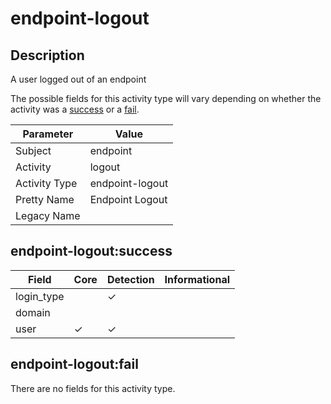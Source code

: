 endpoint-logout
===============

Description
-----------
A user logged out of an endpoint

The possible fields for this activity type will vary depending on whether the activity was a [success](#endpoint-logoutsuccess) or a [fail](#endpoint-logoutfail).

| Parameter     | Value           |
| ------------- | --------------- |
| Subject       | endpoint        |
| Activity      | logout          |
| Activity Type | endpoint-logout |
| Pretty Name   | Endpoint Logout |
| Legacy Name   |                 |

endpoint-logout:success
-----------------------

| Field      | Core     | Detection | Informational |
| ---------- | -------- | --------- | ------------- |
| login_type |          | &#10003;  |               |
| domain     |          |           |               |
| user       | &#10003; | &#10003;  |               |

endpoint-logout:fail
--------------------

There are no fields for this activity type.
